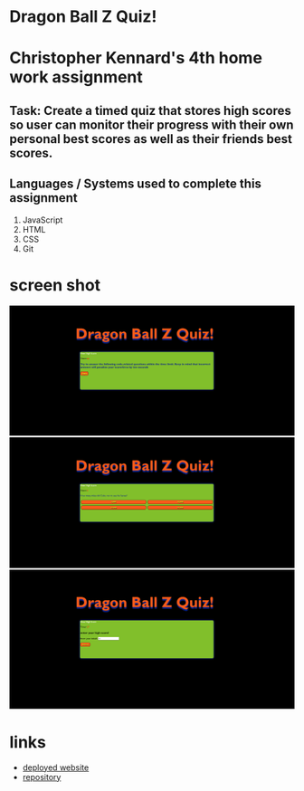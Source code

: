 # Dragon Ball Z Quiz!

# Christopher Kennard's 4th home work assignment

## Task: Create a timed quiz that stores high scores so user can monitor their progress with their own personal best scores as well as their friends best scores.

## Languages / Systems used to complete this assignment

1. JavaScript
2. HTML
3. CSS
4. Git

# screen shot

![DBZ Quiz Screen Shot](assets\screen_shot\intro.png)
![DBZ Quiz Question Screen Shot](assets\screen_shot\timer.png)
![DBZ Quiz User's High Score Screen Shot](assets\screen_shot\highscore.png)

# links

- [deployed website](https://chris79kennard.github.io/Code-Quiz/)
- [repository](https://github.com/chris79kennard/Code-Quiz)
